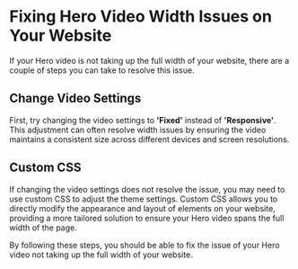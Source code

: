 # Fixing Hero Video Width Issues on Your Website

If your Hero video is not taking up the full width of your website, there are a couple of steps you can take to resolve this issue.

## Change Video Settings

First, try changing the video settings to **'Fixed'** instead of **'Responsive'**. This adjustment can often resolve width issues by ensuring the video maintains a consistent size across different devices and screen resolutions.

## Custom CSS

If changing the video settings does not resolve the issue, you may need to use custom CSS to adjust the theme settings. Custom CSS allows you to directly modify the appearance and layout of elements on your website, providing a more tailored solution to ensure your Hero video spans the full width of the page.

By following these steps, you should be able to fix the issue of your Hero video not taking up the full width of your website.